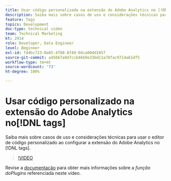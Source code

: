 ```yaml
---
title: Usar código personalizado na extensão do Adobe Analytics no [!DNL tags]
description: Saiba mais sobre casos de uso e considerações técnicas para usar o editor de código personalizado ao configurar a extensão do Adobe Analytics no [!DNL tags].
feature: Tags
topics: Development
doc-type: technical video
team: Technical Marketing
kt: 2914
role: Developer, Data Engineer
level: Beginner
exl-id: f44bc723-0a05-4f88-8f49-04ca00dd1057
source-git-commit: a45667a8d7ccb46b9e33bd11a78fac9714a61df5
workflow-type: tm+mt
source-wordcount: '73'
ht-degree: 100%

---
```


# Usar código personalizado na extensão do Adobe Analytics no[!DNL tags]

Saiba mais sobre casos de uso e considerações técnicas para usar o editor de código personalizado ao configurar a extensão do Adobe Analytics no [!DNL tags].

>[!VIDEO](https://video.tv.adobe.com/v/327661/?quality=12&learn=on&captions=por_br)

Revise a [documentação](https://experienceleague.adobe.com/docs/analytics/implementation/vars/plugins/impl-plugins.html?lang=pt-BR) para obter mais informações sobre a <i>função doPlugins</i> referenciada neste vídeo.

